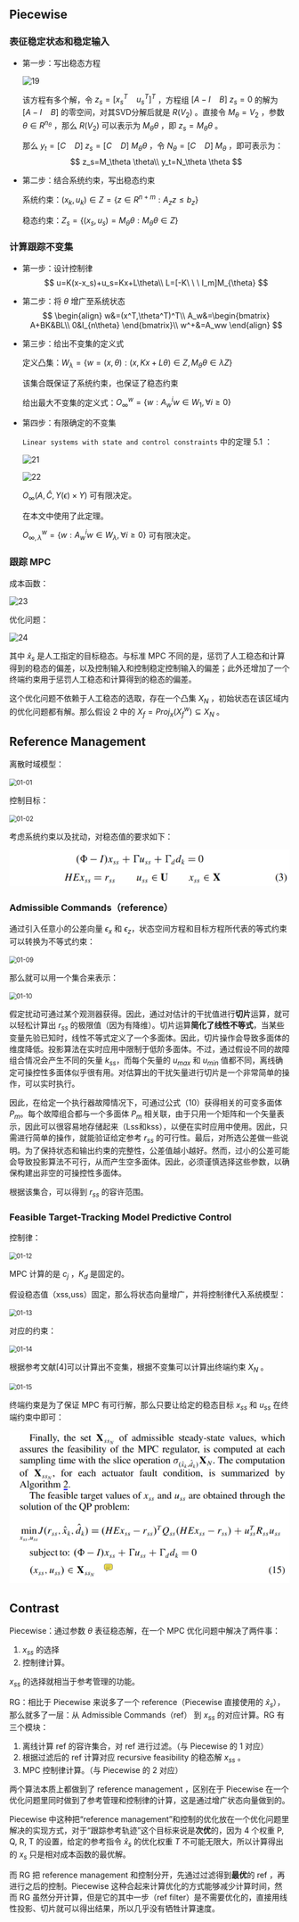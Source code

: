 ## Piecewise

### 表征稳定状态和稳定输入

- 第一步：写出稳态方程

  ![19](E:\Note\MPC\Note\2023_12\image\19.png)

  该方程有多个解，令 $z_s=[x_s^T\ \ \ \ u_s^T]^T$ ，方程组 $[A-I\ \ \ \ B]\ z_s=0$ 的解为 $[A-I\ \ \ \ B]$ 的零空间，对其SVD分解后就是 $R(V_2)$ 。直接令 $M_\theta = V_2$ ，参数 $\theta \in R^{n_{\theta}}$ ，那么 $R(V_2)$ 可以表示为 $M_{\theta}\theta$ ，即 $z_s=M_{\theta}\theta$ 。

  那么 $y_t=[C\ \ \ \ D]\ z_s=[C\ \ \ \ D]\ M_{\theta}\theta$ ，令 $N_\theta=[C\ \ \ \ D]\ M_{\theta}$  ，即可表示为：
  $$
  z_s=M_\theta \theta\\
  y_t=N_\theta \theta
  $$

  

- 第二步：结合系统约束，写出稳态约束

  系统约束：$(x_k,u_k)\in Z=\{z\in R^{n+m}:A_zz\leq b_z\}$

  稳态约束：$Z_s=\{(x_s,u_s)=M_{\theta}\theta:M_{\theta}\theta\in Z\}$

### 计算跟踪不变集

- 第一步：设计控制律
  $$
  u=K(x-x_s)+u_s=Kx+L\theta\\
  L=[-K\ \ \ I_m]M_{\theta}
  $$

  

- 第二步：将 $\theta$ 增广至系统状态
  $$
  \begin{align}
  w&=(x^T,\theta^T)^T\\
  A_w&=\begin{bmatrix}
  A+BK&BL\\
  0&I_{n\theta}
  \end{bmatrix}\\
  w^+&=A_ww
  \end{align}
  $$

  

- 第三步：给出不变集的定义式

  定义凸集：$W_{\lambda}=\{w=(x,\theta):(x,Kx+L\theta)\in Z,M_{\theta}\theta\in\lambda Z\}$

  该集合既保证了系统约束，也保证了稳态约束

  给出最大不变集的定义式：$O_{\infty}^w=\{w:A_w^iw\in W_1,\forall i\geq 0\}$

  

- 第四步：有限确定的不变集

  `Linear systems with state and control constraints` 中的定理 5.1 ：

  ![21](E:\Note\MPC\Note\2023_12\image\21.png)

  ![22](E:\Note\MPC\Note\2023_12\image\22.png)

  $O_{\infty}(A,\hat{C},Y(\epsilon)\times Y)$ 可有限决定。

  在本文中使用了此定理。

  $O_{\infty,\lambda}^w=\{w:A_w^iw\in W_{\lambda},\forall i\geq 0\}$ 可有限决定。 

### 跟踪 MPC

成本函数：

![23](E:\Note\MPC\Note\2023_12\image\23.png)

优化问题：

![24](E:\Note\MPC\Note\2023_12\image\24.png)

其中 $\hat{x}_s$ 是人工指定的目标稳态。与标准 MPC 不同的是，惩罚了人工稳态和计算得到的稳态的偏差，以及控制输入和控制稳定控制输入的偏差；此外还增加了一个终端约束用于惩罚人工稳态和计算得到的稳态的偏差。

这个优化问题不依赖于人工稳态的选取，存在一个凸集 $X_N$ ，初始状态在该区域内的优化问题都有解。那么假设 2 中的 $X_f=Proj_x(X_f^w)\subseteq X_N$ 。



## Reference Management

离散时域模型：

<img src="E:\Note\MPC\Note\2024_4\image\01-01.png" alt="01-01" style="zoom:80%;" />

控制目标：

<img src="E:\Note\MPC\Note\2024_4\image\01-02.png" alt="01-02" style="zoom:80%;" />

考虑系统约束以及扰动，对稳态值的要求如下：

<img src=".\image\01-03.png" alt="01-03" style="zoom:80%;" />

### Admissible Commands（reference）

通过引入任意小的公差向量 $\epsilon_x$ 和 $\epsilon_z$，状态空间方程和目标方程所代表的等式约束可以转换为不等式约束：

<img src="E:\Note\MPC\Note\2024_4\image\01-09.png" alt="01-09" style="zoom:80%;" />

那么就可以用一个集合来表示：

<img src="E:\Note\MPC\Note\2024_4\image\01-10.png" alt="01-10" style="zoom:80%;" />

假定扰动可通过某个观测器获得。因此，通过对估计的干扰值进行**切片**运算，就可以轻松计算出 $r_{ss}$ 的极限值（因为有降维）。切片运算**简化了线性不等式**，当某些变量先验已知时，线性不等式定义了一个多面体。因此，切片操作会导致多面体的维度降低。投影算法在实时应用中限制于低阶多面体。不过，通过假设不同的故障组合情况会产生不同的矢量 $k_{ss}$，而每个矢量的 $u_{max}$ 和 $u_{min}$ 值都不同，离线确定可操控性多面体似乎很有用。对估算出的干扰矢量进行切片是一个非常简单的操作，可以实时执行。

因此，在给定一个执行器故障情况下，可通过公式（10）获得相关的可变多面体 $P_m$。每个故障组合都与一个多面体 $P_m$ 相关联，由于只用一个矩阵和一个矢量表示，因此可以很容易地存储起来（Lss和kss），以便在实时应用中使用。因此，只需进行简单的操作，就能验证给定参考 $r_{ss}$ 的可行性。最后，对所选公差做一些说明。为了保持状态和输出约束的完整性，公差值越小越好。然而，过小的公差可能会导致投影算法不可行，从而产生空多面体。因此，必须谨慎选择这些参数，以确保构建出非空的可操控性多面体。

根据该集合，可以得到 $r_{ss}$ 的容许范围。

### Feasible Target-Tracking Model Predictive Control

控制律：

<img src="E:\Note\MPC\Note\2024_4\image\01-12.png" alt="01-12" style="zoom:80%;" />

MPC 计算的是 $c_j$ ，$K_d$ 是固定的。

假设稳态值（xss,uss）固定，那么将状态向量增广，并将控制律代入系统模型：

<img src="E:\Note\MPC\Note\2024_4\image\01-13.png" alt="01-13" style="zoom:80%;" />

对应的约束：

<img src="E:\Note\MPC\Note\2024_4\image\01-14.png" alt="01-14" style="zoom:80%;" />

根据参考文献[4]可以计算出不变集，根据不变集可以计算出终端约束 $X_N$ 。

<img src="E:\Note\MPC\Note\2024_4\image\01-15.png" alt="01-15" style="zoom:80%;" />

终端约束是为了保证 MPC 有可行解，那么只要让给定的稳态目标 $x_{ss}$ 和 $u_{ss}$ 在终端约束中即可：

<img src=".\image\01-16.png" alt="01-16" style="zoom:80%;" />



## Contrast

Piecewise：通过参数 $\theta$ 表征稳态解，在一个 MPC 优化问题中解决了两件事：

1. $x_{ss}$ 的选择
2. 控制律计算。

$x_{ss}$ 的选择就相当于参考管理的功能。

RG：相比于 Piecewise 来说多了一个 reference（Piecewise 直接使用的 $\hat{x}_s$），那么就多了一层：从 Admissible Commands（ref） 到 $x_{ss}$ 的对应计算。RG 有三个模块：

1. 离线计算 ref 的容许集合，对 ref 进行过滤。（与 Piecewise 的 1 对应）
2. 根据过滤后的 ref 计算对应 recursive feasibility 的稳态解 $x_{ss}$ 。
3. MPC 控制律计算。（与 Piecewise 的 2 对应）

两个算法本质上都做到了 reference management ，区别在于 Piecewise 在一个优化问题里同时做到了参考管理和控制律的计算，这是通过增广状态向量做到的。

Piecewise 中这种把“reference management”和控制的优化放在一个优化问题里解决的实现方式，对于“跟踪参考轨迹”这个目标来说是**次优**的，因为 4 个权重 P, Q, R, T 的设置，给定的参考指令 $\hat{x}_s$ 的优化权重 $T$ 不可能无限大，所以计算得出的 $x_s$ 只是相对成本函数的最优解。

而 RG 把 reference management 和控制分开，先通过过滤得到**最优**的 ref ，再进行之后的控制。Piecewise 这种合起来计算优化的方式能够减少计算时间，然而 RG 虽然分开计算，但是它的其中一步（ref filter）是不需要优化的，直接用线性投影、切片就可以得出结果，所以几乎没有牺牲计算速度。